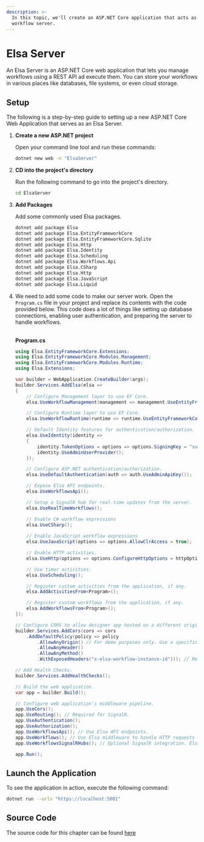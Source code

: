 ```yaml
---
description: >-
  In this topic, we'll create an ASP.NET Core application that acts as a
  workflow server.
---
```


# Elsa Server

An Elsa Server is an ASP.NET Core web application that lets you manage workflows using a REST API ad execute them. You can store your workflows in various places like databases, file systems, or even cloud storage.

## Setup﻿ <a href="#setup" id="setup"></a>

The following is a step-by-step guide to setting up a new ASP.NET Core Web Application that serves as an Elsa Server.

1.  **Create a new ASP.NET project**

    Open your command line tool and run these commands:

    ```bash
    dotnet new web -n "ElsaServer"
    ```
2.  **CD into the project's directory**

    Run the following command to go into the project's directory.

    ```bash
    cd ElsaServer
    ```
3.  **Add Packages**

    Add some commonly used Elsa packages.

    ```bash
    dotnet add package Elsa
    dotnet add package Elsa.EntityFrameworkCore
    dotnet add package Elsa.EntityFrameworkCore.Sqlite
    dotnet add package Elsa.Http
    dotnet add package Elsa.Identity
    dotnet add package Elsa.Scheduling
    dotnet add package Elsa.Workflows.Api
    dotnet add package Elsa.CSharp
    dotnet add package Elsa.Http
    dotnet add package Elsa.JavaScript
    dotnet add package Elsa.Liquid
    ```
4.  We need to add some code to make our server work. Open the `Program.cs` file in your project and replace its contents with the code provided below. This code does a lot of things like setting up database connections, enabling user authentication, and preparing the server to handle workflows.

    \
    **Program.cs**

    ```csharp
    using Elsa.EntityFrameworkCore.Extensions;
    using Elsa.EntityFrameworkCore.Modules.Management;
    using Elsa.EntityFrameworkCore.Modules.Runtime;
    using Elsa.Extensions;

    var builder = WebApplication.CreateBuilder(args);
    builder.Services.AddElsa(elsa =>
    {
        // Configure Management layer to use EF Core.
        elsa.UseWorkflowManagement(management => management.UseEntityFrameworkCore(ef => ef.UseSqlite()));

        // Configure Runtime layer to use EF Core.
        elsa.UseWorkflowRuntime(runtime => runtime.UseEntityFrameworkCore(ef => ef.UseSqlite()));

        // Default Identity features for authentication/authorization.
        elsa.UseIdentity(identity =>
        {
            identity.TokenOptions = options => options.SigningKey = "sufficiently-large-secret-signing-key"; // This key needs to be at least 256 bits long.
            identity.UseAdminUserProvider();
        });

        // Configure ASP.NET authentication/authorization.
        elsa.UseDefaultAuthentication(auth => auth.UseAdminApiKey());

        // Expose Elsa API endpoints.
        elsa.UseWorkflowsApi();

        // Setup a SignalR hub for real-time updates from the server.
        elsa.UseRealTimeWorkflows();

        // Enable C# workflow expressions
        elsa.UseCSharp();
        
        // Enable JavaScript workflow expressions
        elsa.UseJavaScript(options => options.AllowClrAccess = true);

        // Enable HTTP activities.
        elsa.UseHttp(options => options.ConfigureHttpOptions = httpOptions => httpOptions.BaseUrl = new("https://localhost:5001"));

        // Use timer activities.
        elsa.UseScheduling();

        // Register custom activities from the application, if any.
        elsa.AddActivitiesFrom<Program>();

        // Register custom workflows from the application, if any.
        elsa.AddWorkflowsFrom<Program>();
    });

    // Configure CORS to allow designer app hosted on a different origin to invoke the APIs.
    builder.Services.AddCors(cors => cors
        .AddDefaultPolicy(policy => policy
            .AllowAnyOrigin() // For demo purposes only. Use a specific origin instead.
            .AllowAnyHeader()
            .AllowAnyMethod()
            .WithExposedHeaders("x-elsa-workflow-instance-id"))); // Required for Elsa Studio in order to support running workflows from the designer. Alternatively, you can use the `*` wildcard to expose all headers.

    // Add Health Checks.
    builder.Services.AddHealthChecks();

    // Build the web application.
    var app = builder.Build();

    // Configure web application's middleware pipeline.
    app.UseCors();
    app.UseRouting(); // Required for SignalR.
    app.UseAuthentication();
    app.UseAuthorization();
    app.UseWorkflowsApi(); // Use Elsa API endpoints.
    app.UseWorkflows(); // Use Elsa middleware to handle HTTP requests mapped to HTTP Endpoint activities.
    app.UseWorkflowsSignalRHubs(); // Optional SignalR integration. Elsa Studio uses SignalR to receive real-time updates from the server. 

    app.Run();
    ```

## Launch the Application﻿ <a href="#run-application" id="run-application"></a>

To see the application in action, execute the following command:

```bash
dotnet run --urls "https://localhost:5001"
```

## Source Code﻿ <a href="#source-code" id="source-code"></a>

The source code for this chapter can be found [here](https://github.com/elsa-workflows/elsa-guides/tree/main/src/installation/elsa-server)
